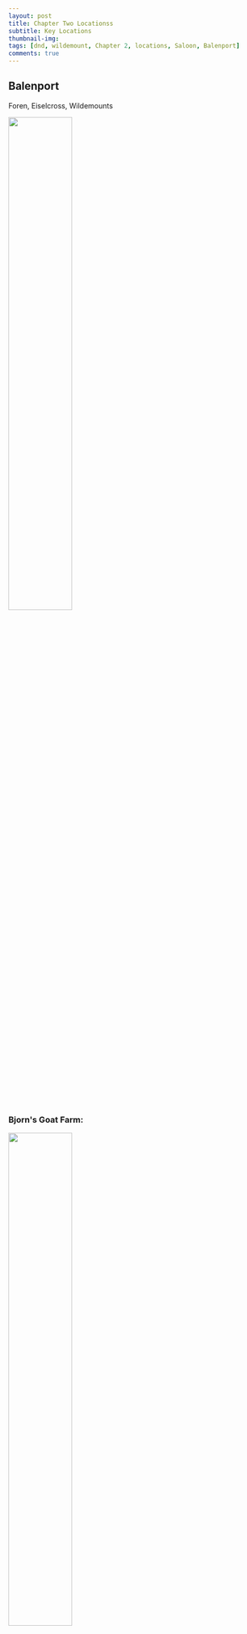 ```yaml
---
layout: post
title: Chapter Two Locationss
subtitle: Key Locations
thumbnail-img:
tags: [dnd, wildemount, Chapter 2, locations, Saloon, Balenport]
comments: true
--- 
```

 
## Balenport
Foren, Eiselcross, Wildemounts

<img src="https://i.imgur.com/i3PS6tE.png" width="50%" height="50%">

### Bjorn's Goat Farm:
<img src="https://i.imgur.com/O00c1Vg.png" width="50%" height="50%">

Situated at the edge between the expansive farmland to the north of Balenport and the endless wild forests to the west is Bjorn's Goat Farm.  Bjorn is the most recent owner but this location has been a home for livestock as long as anyone can remember.  Bjorn himself is actually a merchant who spends his day in Balenport proper brokering trade deals at Starboard Galley; as a newcomer from the mainland he's been welcomed by the locals - though the majority of the locals themselves are also recently arrived.

### Balenport Orchards:

<img src="https://i.imgur.com/nIG9Tfo.png" width="50%" height="50%">

Along the western approach to Balenport between the narrow farmland and the vast ocean beyond the southern cliffs lie the orchards.  Their primary purpose, in theory, is to provide fresh fruit (primarily apples) to the citizens of Balenport and beyond.  In practice they wind up being a shady place for all manor of locals looking to catch a nap and a snack to sit and revel in the moment.

### Artemis' Cabin
Just outside Balenport, Foren, Eiselcross, Wildemounts

<img src="https://i.imgur.com/iNc2wiW.png" width="50%" height="50%">

<img src="https://i.imgur.com/sRAgfq6.png" width="50%" height="50%">

 # Saloon 

 ## Saloon Library:
 <img src="https://i.imgur.com/siyb3bx.png" width="50%" height="50%">

Existing across all time and timelines the Rite of Aegis has primarily been an organization dedicated to cataloging the secrets at the corners of reality and existence.  Every critical detail, every observation, every item encountered, foe defeated, and possibility explored is cataloged by the Rite of Aegis in the Saloon Library.  The party has full access to this wealth of knowledge in their downtime and can use it to try to make sense of any of the strange, confusing, or novel aspects of the strands they visit.  The Library itself is a critical resource and should be leveraged wherever possible.
